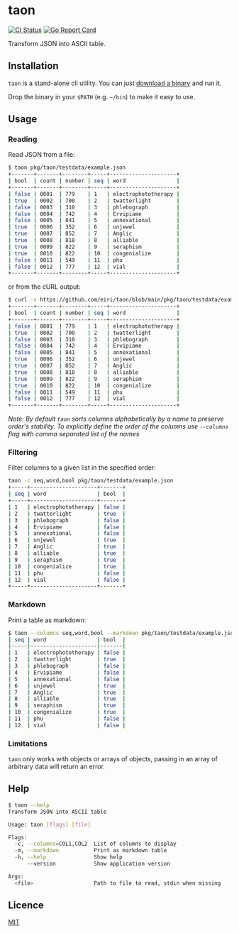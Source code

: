 # taon
[![CI Status](https://github.com/eiri/taon/actions/workflows/test.yaml/badge.svg)](https://github.com/eiri/taon/actions/workflows/test.yaml)
[![Go Report Card](https://goreportcard.com/badge/github.com/eiri/taon)](https://goreportcard.com/report/github.com/eiri/taon)

Transform JSON into ASCII table.

## Installation

`taon` is a stand-alone cli utility. You can just [download a binary](https://github.com/eiri/taon/releases) and run it.

Drop the binary in your `$PATH` (e.g. `~/bin`) to make it easy to use.

## Usage

### Reading

Read JSON from a file:

```bash
$ taon pkg/taon/testdata/example.json
+-------+-------+--------+-----+---------------------+
| bool  | count | number | seq | word                |
+-------+-------+--------+-----+---------------------+
| false | 0001  | 779    | 1   | electrophototherapy |
| true  | 0002  | 700    | 2   | twatterlight        |
| false | 0003  | 310    | 3   | phlebograph         |
| false | 0004  | 742    | 4   | Ervipiame           |
| false | 0005  | 841    | 5   | annexational        |
| true  | 0006  | 352    | 6   | unjewel             |
| true  | 0007  | 852    | 7   | Anglic              |
| true  | 0008  | 818    | 8   | alliable            |
| true  | 0009  | 822    | 9   | seraphism           |
| true  | 0010  | 822    | 10  | congenialize        |
| false | 0011  | 549    | 11  | phu                 |
| false | 0012  | 777    | 12  | vial                |
+-------+-------+--------+-----+---------------------+
```

or from the cURL output:

```bash
$ curl -s https://github.com/eiri/taon/blob/main/pkg/taon/testdata/example.json | taon
+-------+-------+--------+-----+---------------------+
| bool  | count | number | seq | word                |
+-------+-------+--------+-----+---------------------+
| false | 0001  | 779    | 1   | electrophototherapy |
| true  | 0002  | 700    | 2   | twatterlight        |
| false | 0003  | 310    | 3   | phlebograph         |
| false | 0004  | 742    | 4   | Ervipiame           |
| false | 0005  | 841    | 5   | annexational        |
| true  | 0006  | 352    | 6   | unjewel             |
| true  | 0007  | 852    | 7   | Anglic              |
| true  | 0008  | 818    | 8   | alliable            |
| true  | 0009  | 822    | 9   | seraphism           |
| true  | 0010  | 822    | 10  | congenialize        |
| false | 0011  | 549    | 11  | phu                 |
| false | 0012  | 777    | 12  | vial                |
+-------+-------+--------+-----+---------------------+
```

_Note: By default `taon` sorts columns alphabetically by a name to preserve order's stability. To explicitly define the order of the columns use `--columns` flag with comma separated list of the names_

### Filtering

Filter columns to a given list in the specified order:

```bash
taon -c seq,word,bool pkg/taon/testdata/example.json
+-----+---------------------+-------+
| seq | word                | bool  |
+-----+---------------------+-------+
| 1   | electrophototherapy | false |
| 2   | twatterlight        | true  |
| 3   | phlebograph         | false |
| 4   | Ervipiame           | false |
| 5   | annexational        | false |
| 6   | unjewel             | true  |
| 7   | Anglic              | true  |
| 8   | alliable            | true  |
| 9   | seraphism           | true  |
| 10  | congenialize        | true  |
| 11  | phu                 | false |
| 12  | vial                | false |
+-----+---------------------+-------+
```

### Markdown

Print a table as markdown:

```bash
$ taon --columns seq,word,bool --markdown pkg/taon/testdata/example.json
| seq | word                | bool  |
|-----|---------------------|-------|
| 1   | electrophototherapy | false |
| 2   | twatterlight        | true  |
| 3   | phlebograph         | false |
| 4   | Ervipiame           | false |
| 5   | annexational        | false |
| 6   | unjewel             | true  |
| 7   | Anglic              | true  |
| 8   | alliable            | true  |
| 9   | seraphism           | true  |
| 10  | congenialize        | true  |
| 11  | phu                 | false |
| 12  | vial                | false |
```

### Limitations

`taon` only works with objects or arrays of objects, passing in an array of arbitrary data will return an error.

## Help

```bash
$ taon --help
Transform JSON into ASCII table

Usage: taon [flags] [file]

Flags:
  -c, --columns=COL1,COL2  List of columns to display
  -m, --markdown           Print as markdown table
  -h, --help               Show help
      --version            Show application version

Args:
  <file>                   Path to file to read, stdin when missing
```

## Licence

[MIT](https://github.com/eiri/taon/blob/master/LICENSE)
